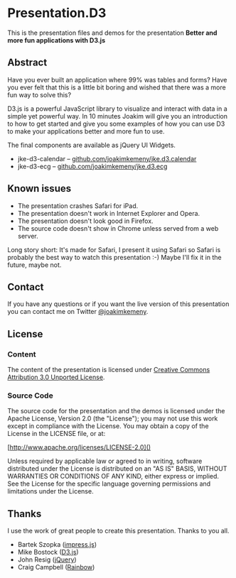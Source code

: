 # Presentation.D3

This is the presentation files and demos for the presentation **Better and more fun applications with D3.js**

## Abstract

Have you ever built an application where 99% was tables and forms? Have you ever felt that this is a little bit
boring and wished that there was a more fun way to solve this?

D3.js is a powerful JavaScript library to visualize and interact with data in a simple yet powerful way. In 10 minutes
Joakim will give you an introduction to how to get started and give you some examples of how you can use D3 to make
your applications better and more fun to use.

The final components are available as jQuery UI Widgets.

* jke-d3-calendar – [github.com/joakimkemeny/jke.d3.calendar](https://github.com/joakimkemeny/jke.d3.calendar)
* jke-d3-ecg – [github.com/joakimkemeny/jke.d3.ecg](https://github.com/joakimkemeny/jke.d3.ecg)

## Known issues

* The presentation crashes Safari for iPad.
* The presentation doesn't work in Internet Explorer and Opera.
* The presentation doesn't look good in Firefox.
* The source code doesn't show in Chrome unless served from a web server.

Long story short: It's made for Safari, I present it using Safari so Safari is probably the best
way to watch this presentation :-) Maybe I'll fix it in the future, maybe not.

## Contact

If you have any questions or if you want the live version of this presentation you can contact me on
Twitter [@joakimkemeny](http://twitter.com/joakimkemeny).

## License

### Content

The content of the presentation is licensed under
[Creative Commons Attribution 3.0 Unported License](http://creativecommons.org/licenses/by/3.0/).

### Source Code

The source code for the presentation and the demos is licensed under the Apache License,
Version 2.0 (the "License"); you may not use this work except in compliance with the License.
You may obtain a copy of the License in the LICENSE file, or at:

[http://www.apache.org/licenses/LICENSE-2.0]()

Unless required by applicable law or agreed to in writing, software distributed under the License
is distributed on an "AS IS" BASIS, WITHOUT WARRANTIES OR CONDITIONS OF ANY KIND, either express or
implied. See the License for the specific language governing permissions and limitations under
the License.

## Thanks

I use the work of great people to create this presentation. Thanks to you all.

* Bartek Szopka ([impress.js](http://bartaz.github.com/impress.js))
* Mike Bostock ([D3.js](http://http://d3js.org))
* John Resig ([jQuery](http://jquery.com))
* Craig Campbell ([Rainbow](http://rainbowco.de))
